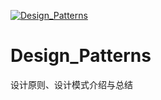 [![Design_Patterns](https://github.com/calvinhxx/Design_Patterns/actions/workflows/github-actions.yml/badge.svg)](https://github.com/calvinhxx/Design_Patterns/actions/workflows/github-actions.yml)
# Design_Patterns
设计原则、设计模式介绍与总结
